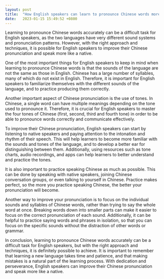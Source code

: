 ```yaml
---
layout: post
title:  "How English speakers can learn to pronounce Chinese words more accurately"
date:   2023-01-15 15:49:52 +0800
---
```


Learning to pronounce Chinese words accurately can be a difficult task for English speakers, as the two languages have very different sound systems and pronunciation patterns. However, with the right approach and techniques, it is possible for English speakers to improve their Chinese pronunciation and speak more like a native.



One of the most important things for English speakers to keep in mind when learning to pronounce Chinese words is that the sounds of the language are not the same as those in English. Chinese has a large number of syllables, many of which do not exist in English. Therefore, it is important for English speakers to familiarize themselves with the different sounds of the language, and to practice producing them correctly.



Another important aspect of Chinese pronunciation is the use of tones. In Chinese, a single word can have multiple meanings depending on the tone used to pronounce it. Therefore, it is crucial for English speakers to master the four tones of Chinese (first, second, third and fourth tone) in order to be able to pronounce words correctly and communicate effectively.



To improve their Chinese pronunciation, English speakers can start by listening to native speakers and paying attention to the intonation and rhythm of their speech. This will help learners to become more familiar with the sounds and tones of the language, and to develop a better ear for distinguishing between them. Additionally, using resources such as tone charts, audio recordings, and apps can help learners to better understand and practice the tones.



It is also important to practice speaking Chinese as much as possible. This can be done by speaking with native speakers, joining Chinese conversation groups, or even talking to yourself in Chinese. Practice makes perfect, so the more you practice speaking Chinese, the better your pronunciation will become.



Another way to improve your pronunciation is to focus on the individual sounds and syllables of Chinese words, rather than trying to say the whole word at once. Breaking words down into smaller parts can make it easier to focus on the correct pronunciation of each sound. Additionally, it can be helpful to practice saying words and phrases in isolation, so that you can focus on the specific sounds without the distraction of other words or grammar.



In conclusion, learning to pronounce Chinese words accurately can be a difficult task for English speakers, but with the right approach and techniques, it is definitely possible to achieve. It is important to remember that learning a new language takes time and patience, and that making mistakes is a natural part of the learning process. With dedication and perseverance, English speakers can improve their Chinese pronunciation and speak more like a native.